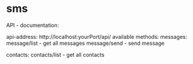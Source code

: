 sms
===

API - documentation:

api-address: http://localhost:yourPort/api/ 
available methods:
  messages: 
    message/list - get all messages
    message/send - send message

  contacts:
    contacts/list - get all contacts